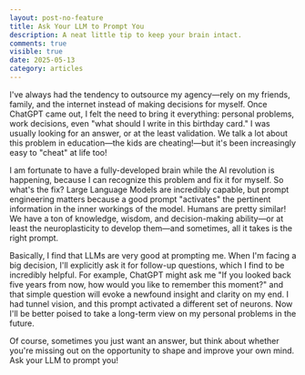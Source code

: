 ```yaml
---
layout: post-no-feature
title: Ask Your LLM to Prompt You
description: A neat little tip to keep your brain intact.
comments: true
visible: true
date: 2025-05-13
category: articles
---
```


I've always had the tendency to outsource my agency—rely on my friends, family, and the internet instead of making decisions for myself.
Once ChatGPT came out, I felt the need to bring it everything: personal problems, work decisions, even "what should I write in this birthday card."
I was usually looking for an answer, or at the least validation.
We talk a lot about this problem in education—the kids are cheating!—but it's been increasingly easy to "cheat" at life too!

I am fortunate to have a fully-developed brain while the AI revolution is happening, because I can recognize this problem and fix it for myself.
So what's the fix?
Large Language Models are incredibly capable, but prompt engineering matters because a good prompt "activates" the pertinent information in the inner workings of the model.
Humans are pretty similar! We have a ton of knowledge, wisdom, and decision-making ability—or at least the neuroplasticity to develop them—and sometimes, all it takes is the right prompt.

Basically, I find that LLMs are very good at prompting me. 
When I'm facing a big decision, I'll explicitly ask it for follow-up questions, which I find to be incredibly helpful.
For example, ChatGPT might ask me "If you looked back five years from now, how would you like to remember this moment?" and that simple question will
evoke a newfound insight and clarity on my end. I had tunnel vision, and this prompt activated a different set of neurons.
Now I'll be better poised to take a long-term view on my personal problems in the future.

Of course, sometimes you just want an answer, but think about whether you're missing out on the opportunity to shape and improve your own mind. Ask your LLM to prompt you!
